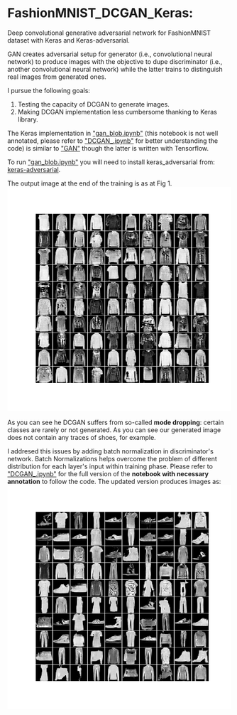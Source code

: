 # FashionMNIST_DCGAN_Keras: 
Deep convolutional generative adversarial network for FashionMNIST dataset with Keras and Keras-adversarial.

GAN creates adversarial setup for generator (i.e., convolutional neural network) to produce images with the objective to dupe discriminator (i.e., another convolutional neural network) while the latter trains to distinguish real images from generated ones. 

I pursue the following goals:
1. Testing the capacity of DCGAN to generate images.
2. Making DCGAN implementation less cumbersome thanking to Keras library.

The Keras implementation in ["gan_blob.ipynb"](https://github.com/GSukr/FashionMNIST_DCGAN_Keras/blob/master/gan_blob.ipynb) (this notebook is not well annotated, please refer to ["DCGAN_.ipynb"](https://github.com/GSukr/FashionMNIST_DCGAN_Keras/blob/master/DCGAN_.ipynb) for better understanding the code) is similar to ["GAN"](https://colab.research.google.com/github/sakethkaparthi/Apparel-GAN/blob/master/Fashion_MNIST_GAN.ipynb#scrollTo=hz1JhdX7EL5a) though the latter is written with Tensorflow.

To run ["gan_blob.ipynb"](https://github.com/GSukr/FashionMNIST_DCGAN_Keras/blob/master/gan_blob.ipynb) you will need to install keras_adversarial from: [keras-adversarial](https://github.com/bstriner/keras-adversarial/tree/6651cfad771f72521c78a5cc3a23a2313efeaa88). 

The output image at the end of the training is as at Fig 1.
![Fig 1: Images generated at 100th epochs](https://github.com/GSukr/FashionMNIST_DCGAN_Keras/blob/master/images_generated/epoch-099_no_batch.png)

As you can see he DCGAN suffers from so-called **mode dropping**: certain classes are rarely or not generated. As you can see our generated image does not contain any traces of shoes, for example.

I addresed this issues by adding batch normalization in discriminator's network. Batch Normalizations helps overcome the problem of different distribution for each layer's input within training phase. Please refer to ["DCGAN_.ipynb"](https://github.com/GSukr/FashionMNIST_DCGAN_Keras/blob/master/DCGAN_.ipynb) for the full version of the **notebook with necessary annotation** to follow the code. The updated version produces images as: 
![Fig 2: Images generated at 100th epochs with batch normalization for discriminator](https://github.com/GSukr/FashionMNIST_DCGAN_Keras/blob/master/images_generated/gan_99.png)
